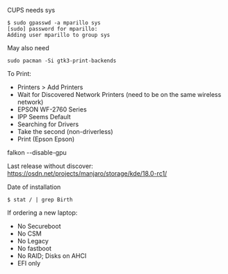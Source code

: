 CUPS needs sys
```
$ sudo gpasswd -a mparillo sys
[sudo] password for mparillo: 
Adding user mparillo to group sys
```
May also need
```
sudo pacman -Si gtk3-print-backends
```

To Print:

 * Printers > Add Printers
 * Wait for Discovered Network Printers (need to be on the same wireless network)
 * EPSON WF-2760 Series
 * IPP Seems Default
 * Searching for Drivers
 * Take the second (non-driverless)
 * Print (Epson Epson)

falkon --disable-gpu

Last release without discover: https://osdn.net/projects/manjaro/storage/kde/18.0-rc1/

Date of installation
```
$ stat / | grep Birth
```

If ordering a new laptop:
 * No Secureboot
 * No CSM
 * No Legacy
 * No fastboot
 * No RAID; Disks on AHCI
 * EFI only
